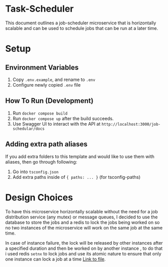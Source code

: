 # Task-Scheduler

This document outlines a job-scheduler microservice that is horizontally scalable and can be used to schedule jobs that can be run at a later time.

# Setup

## Environment Variables

1. Copy `.env.example`, and rename to `.env`
2. Configure newly copied `.env` file

## How To Run (Development)

1. Run `docker compose build`
2. Run `docker compose up` after the build succeeds.
3. Use Swagger UI to interact with the API at `http://localhost:3000/job-schedular/docs`

## Adding extra path aliases

If you add extra folders to this template and would like to use them with aliases, then go through following:

1. Go into `tsconfig.json`
2. Add extra paths inside of `{ paths: ... }` (for tsconfig-paths)

# Design Choices

To have this microservice horizontally scalable without the need for a job distribution service (any mutex) or message queues, I decided to use the database to store the jobs and a redis to lock the jobs being worked on so no two instances of the microservice will work on the same job at the same time.

In case of instance failure, the lock will be released by other instances after a specified duration and then be worked on by another instance , to do that i used redis `setnx` to lock jobs and use its atomic nature to ensure that only one instance can lock a job at a time [Link to file](src/modules/shared/helper-services/process-jobs.service.ts).
